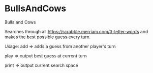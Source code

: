 # BullsAndCows

Bulls and Cows

Searches through all https://scrabble.merriam.com/3-letter-words and makes the best possible guess every turn.

Usage:
add => adds a guess from another player's turn

play => output best guess at current turn

print => output current search space
